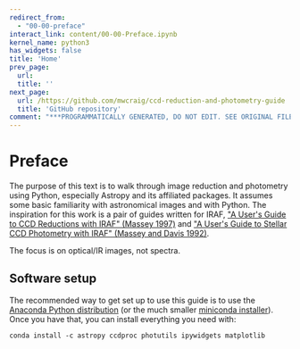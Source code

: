 ```yaml
---
redirect_from:
  - "00-00-preface"
interact_link: content/00-00-Preface.ipynb
kernel_name: python3
has_widgets: false
title: 'Home'
prev_page:
  url: 
  title: ''
next_page:
  url: /https://github.com/mwcraig/ccd-reduction-and-photometry-guide
  title: 'GitHub repository'
comment: "***PROGRAMMATICALLY GENERATED, DO NOT EDIT. SEE ORIGINAL FILES IN /content***"
---
```


# Preface


The purpose of this text is to walk through image reduction and photometry using Python, especially Astropy and its affiliated packages. It assumes some basic familiarity with astronomical images and with Python. The inspiration for this work is a pair of guides written for IRAF, ["A User's Guide to CCD Reductions with IRAF" (Massey 1997)](http://www.ifa.hawaii.edu/~meech/a399/handouts/ccduser3.pdf) and ["A User's Guide to Stellar CCD Photometry with IRAF" (Massey and Davis 1992)](https://www.mn.uio.no/astro/english/services/it/help/visualization/iraf/daophot2.pdf).

The focus is on optical/IR images, not spectra.

## Software setup

The recommended way to get set up to use this guide is to use the [Anaconda Python distribution](https://www.anaconda.com/download/) (or the much smaller [miniconda installer](https://conda.io/miniconda.html)). Once you have that, you can install everything you need with:

```
conda install -c astropy ccdproc photutils ipywidgets matplotlib
```

